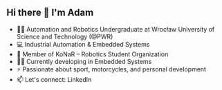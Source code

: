 ## Hi there 👋 I'm Adam 

- 👨‍🎓 Automation and Robotics Undergraduate at Wrocław University of Science and Technology (@PWR)
- 💻 Industrial Automation & Embedded Systems
- 🤖 Member of KoNaR – Robotics Student Organization
- 👨‍💼 Currently developing in Embedded Systems
- ⚡ Passionate about sport, motorcycles, and personal development
- 📫 Let's connect: LinkedIn

